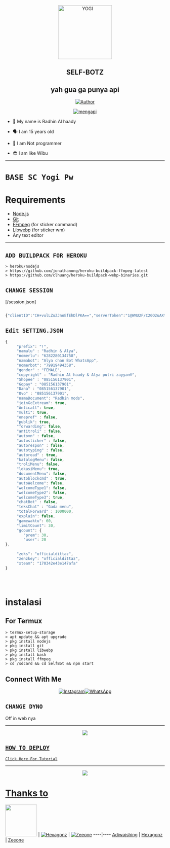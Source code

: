 <div align="center">
<img src="https://i.pinimg.com/736x/d5/93/d9/d593d9b5d4908a2c89b5a8a71eefbe4c.jpg" alt="YOGI" width="170" />

## SELF-BOTZ
## yah gua ga punya api
</div>

<p align="center">
  <a href="https://github.com/yogipw"><img title="Author" src="https://img.shields.io/badge/Author-yogipw-red.svg?style=for-the-badge&logo=github" /></a>
</p>
<p align="center">
<a href="#"><img title="mengapi" src="https://img.shields.io/static/v1?label=FREE&message=SELF_BOT&color=red"></a>
</p>
<p align="center">

- 👼 My name is Radhin Al haady

- 🗣️ I am 15 years old 

- 🔭 I am Not programmer
 
- 😎 I am like Wibu
</p>

------

# ```BASE SC Yogi Pw```

# Requirements
* [Node.js](https://nodejs.org/en/)
* [Git](https://git-scm.com/downloads)
* [FFmpeg](https://www.gyan.dev/ffmpeg/builds/) (for sticker command)
* [Libwebp](https://developers.google.com/speed/webp/download) (for sticker wm)
* Any text editor

-------

## `ADD BUILDPACK FOR HEROKU`

```
> heroku/nodejs
> https://github.com/jonathanong/heroku-buildpack-ffmpeg-latest
> https://github.com/clhuang/heroku-buildpack-webp-binaries.git
```

## `CHANGE SESSION`
[/session.json]
```ts

{"clientID":"CH+vulLZuZJnoEfEhDlPKA==","serverToken":"1@WNU2F/C20O2uAXtqsmxIGJOROcbDTJejhIVSfiTCtJNUZYLm2G67Sfkf7kICcTCB3a/8usbC2RK00Q==","clientToken":"o1TyeRGQE918Q+KWVTrJMI+l9dGa/0scbq79+Pu05DQ=","encKey":"nm87UNrz5C8Z9PjpllfGvgI1mIWBuERMTKIAEgpSPoE=","macKey":"aKAuSZSN/X/AJHJluui+0DpwtHPR+5sSScQJa6LQyMU="}


```
## `Edit SETTING.JSON`

```ts
{
     "prefix": "!",
     "namalu" : "Radhin & Alya",
     "nomerlu": "6282280134758",
     "namabot": "Alya chan Bot WhatsApp",
     "nomerbot": "79919494358",
     "gender" : "FEMALE",
     "copyright" : "Radhin Al haady & Alya putri zayyan®",
     "Shopee" : "085156137901",
     "Gopay" : "085156137901",
     "Dana" : "085156137901",
     "Ovo" : "085156137901",
     "namaDocument": "Radhin mods",
     "joinGcExtream": true,
     "Anticall": true,
     "multi": true,
     "onepref" : false,
     "publik": true,
     "forwarding": false,
     "antitroli" : false,
     "autovn" : false,
     "autosticker" : false,
     "autorespon" : false,
     "autotyping" : false,
     "autoread" : true,
     "katalogMenu": false,
     "troliMenu": false,
     "lokasiMenu": true,
     "documentMenu": false,
     "autoblockcmd" : true,
     "autoWelcome": false,
     "welcomeType1": false,
     "welcomeType2": false,
     "welcomeType3": true,
     "chatBot" : false,
     "teksChat" : "Gada menu",
     "totalForward" : 1000000,
     "explain": false,
     "gamewaktu": 60,
	 "limitCount": 30,
	 "gcount": {
		"prem": 30,
		"user": 20
},
    
     "zeks": "officialdittaz", 
     "zenzkey": "officialdittaz",
     "xteam": "170342e43e147afa"
}

   
   
```
# instalasi
## For Termux
```
> termux-setup-storage
> apt update && apt upgrade
> pkg install nodejs
> pkg install git 
> pkg install libwebp 
> pkg install bash
> pkg install ffmpeg
> cd /sdcard && cd SelfBot && npm start
```


## Connect With Me
<p align="center">
 <a href="https://instagram.com/yogipw"><img alt="Instagram" src="https://img.shields.io/badge/Instagram-E4405F?style=for-the-badge&logo=instagram&logoColor=black"/></a><a href="https://wa.me/+62853535697153"><img alt="WhatsApp" src="https://img.shields.io/badge/WhatsApp-25D366?style=for-the-badge&logo=whatsapp&logoColor=black"/></a>
</p>

## `CHANGE DYNO`

Off in web nya

----------

<p align="center">
  <a href="https://youtu.be/_CP2_1Yqauo"><img src="https://a.top4top.io/p_20888ybra1.jpg" />
</p>

## ```HOW TO DEPLOY```

[`Click Here For Tutorial`](https://youtu.be/5HgB__wARjM)<br>

----------

<p align="center">
  <a href="https://youtu.be/_CP2_1Yqauo"><img src="https://a.top4top.io/p_2081imvxm1.jpg" />
</p>


# Thanks to
<a href="https://github.com/adiwajshing"><img src="https://github.com/adiwajshing.png?size=100" width="100" height="100"></a> | [![Hexagonz](https://github.com/hexagonz.png?size=100)](https://github.com/hexagonz)</a> | [![Zeeone](https://github.com/zeeoneofc.png?size=100)](https://github.com/zeeoneofc)
----|----
[Adiwajshing](https://github.com/adiwajshing) | [Hexagonz](hhttps://github.com/hexagonz) | [Zeeone](https://github.com/zeeoneofc)



